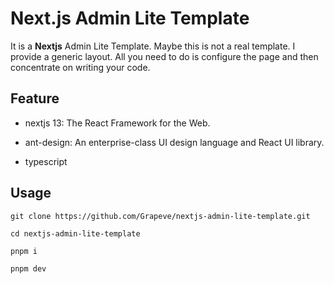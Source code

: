 # Next.js Admin Lite Template

It is a <b>Nextjs</b> Admin Lite Template. Maybe this is not a real template. I provide a generic layout. All you need to do is configure the page and then concentrate on writing your code.

## Feature

- nextjs 13: The React Framework for the Web.

* ant-design: An enterprise-class UI design language and React UI library.

- typescript

## Usage

```
git clone https://github.com/Grapeve/nextjs-admin-lite-template.git

cd nextjs-admin-lite-template

pnpm i

pnpm dev
```
